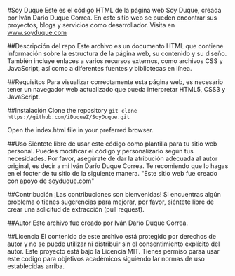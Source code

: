 #Soy Duque
Este es el código HTML de la página web Soy Duque, creada por Iván Dario Duque Correa. En este sitio web se pueden encontrar sus proyectos, blogs y servicios como desarrollador. Visita en www.soyduque.com

##Descripción del repo
Este archivo es un documento HTML que contiene información sobre la estructura de la página web, su contenido y su diseño. También incluye enlaces a varios recursos externos, como archivos CSS y JavaScript, así como a diferentes fuentes y bibliotecas en línea.

##Requisitos
Para visualizar correctamente esta página web, es necesario tener un navegador web actualizado que pueda interpretar HTML5, CSS3 y JavaScript.

##Instalación
Clone the repository
`git clone https://github.com/iDuqueZ/SoyDuque.git`

Open the index.html file in your preferred browser.

##Uso
Siéntete libre de usar este código como plantilla para tu sitio web personal. Puedes modificar el código y personalizarlo según tus necesidades. Por favor, asegúrate de dar la atribución adecuada al autor original, es decir a mí Iván Darío Duque Correa. Te recomiendo que lo hagas en el footer de tu sitio de la siguiente manera.
"Este sitio web fue creado con apoyo de soyduque.com"

##Contribución
¡Las contribuciones son bienvenidas! Si encuentras algún problema o tienes sugerencias para mejorar, por favor, siéntete libre de crear una solicitud de extracción (pull request).

##Autor
Este archivo fue creado por Iván Darío Duque Correa.

##Licencia
El contenido de este archivo está protegido por derechos de autor y no se puede utilizar ni distribuir sin el consentimiento explícito del autor. Este proyecto está bajo la Licencia MIT. Tienes permiso paraa usar este codigo para objetivos académicos siguiendo lar normas de uso establecidas arriba.
